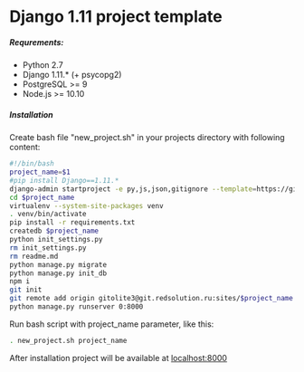 # Django 1.11 project template

##### Requrements:
 - Python 2.7
 - Django 1.11.* (+ psycopg2)
 - PostgreSQL >= 9
 - Node.js >= 10.10

##### Installation
Create bash file "new_project.sh" in your projects directory with following content:
``` sh
#!/bin/bash
project_name=$1
#pip install Django==1.11.*
django-admin startproject -e py,js,json,gitignore --template=https://github.com/oldroute/django-box-1/archive/master.zip $project_name
cd $project_name
virtualenv --system-site-packages venv
. venv/bin/activate
pip install -r requirements.txt
createdb $project_name
python init_settings.py
rm init_settings.py
rm readme.md
python manage.py migrate
python manage.py init_db
npm i
git init
git remote add origin gitolite3@git.redsolution.ru:sites/$project_name
python manage.py runserver 0:8000
```
Run bash script with project_name parameter, like this:
``` sh
. new_project.sh project_name
```
After installation project will be available at [localhost:8000](http://localhost:8000)
